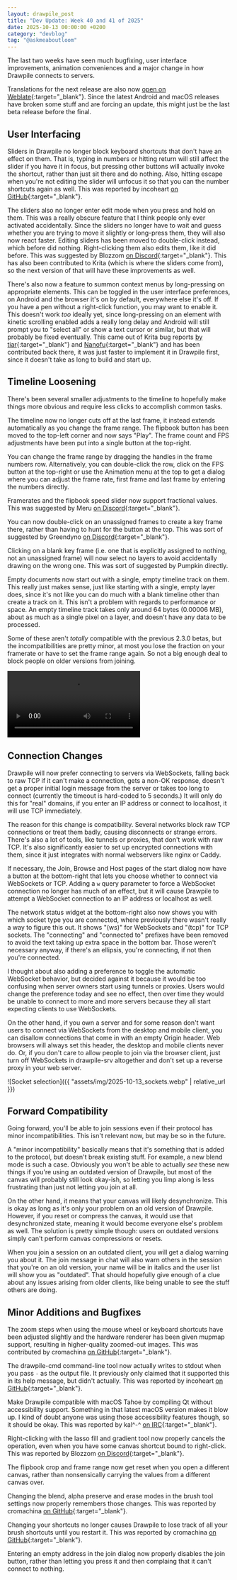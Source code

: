 ```yaml
---
layout: drawpile_post
title: "Dev Update: Week 40 and 41 of 2025"
date: 2025-10-13 00:00:00 +0200
category: "devblog"
tag: "@askmeaboutloom"
---
```


The last two weeks have seen much bugfixing, user interface improvements, animation conveniences and a major change in how Drawpile connects to servers.

Translations for the next release are also now [open on Weblate](https://hosted.weblate.org/engage/drawpile/){:target="_blank"}. Since the latest Android and macOS releases have broken some stuff and are forcing an update, this might just be the last beta release before the final.

## User Interfacing

Sliders in Drawpile no longer block keyboard shortcuts that don't have an effect on them. That is, typing in numbers or hitting return will still affect the slider if you have it in focus, but pressing other buttons will actually invoke the shortcut, rather than just sit there and do nothing. Also, hitting escape when you're not editing the slider will unfocus it so that you can the number shortcuts again as well. This was reported by incoheart [on GitHub](https://github.com/drawpile/Drawpile/issues/1390){:target="_blank"}.

The sliders also no longer enter edit mode when you press and hold on them. This was a really obscure feature that I think people only ever activated accidentally. Since the sliders no longer have to wait and guess whether you are trying to move it slightly or long-press them, they will also now react faster. Editing sliders has been moved to double-click instead, which before did nothing. Right-clicking them also edits them, like it did before. This was suggested by Blozzom [on Discord](https://drawpile.net/discord/){:target="_blank"}. This has also been contributed to Krita (which is where the sliders come from), so the next version of that will have these improvements as well.

There's also now a feature to summon context menus by long-pressing on appropriate elements. This can be toggled in the user interface preferences, on Android and the browser it's on by default, everywhere else it's off. If you have a pen without a right-click function, you may want to enable it. This doesn't work *too* ideally yet, since long-pressing on an element with kinetic scrolling enabled adds a really long delay and Android will still prompt you to "select all" or show a text cursor or similar, but that will probably be fixed eventually. This came out of Krita bug reports [by tiar](https://bugs.kde.org/show_bug.cgi?id=506042){:target="_blank"} and [Nanofu](https://bugs.kde.org/show_bug.cgi?id=510229){:target="_blank"} and has been contributed back there, it was just faster to implement it in Drawpile first, since it doesn't take as long to build and start up.

## Timeline Loosening

There's been several smaller adjustments to the timeline to hopefully make things more obvious and require less clicks to accomplish common tasks.

The timeline now no longer cuts off at the last frame, it instead extends automatically as you change the frame range. The flipbook button has been moved to the top-left corner and now says "Play". The frame count and FPS adjustments have been put into a single button at the top-right.

You can change the frame range by dragging the handles in the frame numbers row. Alternatively, you can double-click the row, click on the FPS button at the top-right or use the Animation menu at the top to get a dialog where you can adjust the frame rate, first frame and last frame by entering the numbers directly.

Framerates and the flipbook speed slider now support fractional values. This was suggested by Meru [on Discord](https://drawpile.net/discord/){:target="_blank"}.

You can now double-click on an unassigned frames to create a key frame there, rather than having to hunt for the button at the top. This was sort of suggested by Greendyno [on Discord](https://drawpile.net/discord/){:target="_blank"}.

Clicking on a blank key frame (i.e. one that is explicitly assigned to nothing, not an unassigned frame) will now select no layers to avoid accidentally drawing on the wrong one. This was sort of suggested by Pumpkin directly.

Empty documents now start out with a single, empty timeline track on them. This really just makes sense, just like starting with a single, empty layer does, since it's not like you can do much with a blank timeline other than create a track on it. This isn't a problem with regards to performance or space. An empty timeline track takes only around 64 bytes (0.00006 MB), about as much as a single pixel on a layer, and doesn't have any data to be processed.

Some of these aren't *totally* compatible with the previous 2.3.0 betas, but the incompatibilities are pretty minor, at most you lose the fraction on your framerate or have to set the frame range again. So not a big enough deal to block people on older versions from joining.

<video controls>
  <source src="{{ "/assets/vid/2025-10-13_timeline.mp4" | relative_url }}" type="video/mp4"/>
</video>

## Connection Changes

Drawpile will now prefer connecting to servers via WebSockets, falling back to raw TCP if it can't make a connection, gets a non-OK response, doesn't get a proper initial login message from the server or takes too long to connect (currently the timeout is hard-coded to 5 seconds.) It will only do this for "real" domains, if you enter an IP address or connect to localhost, it will use TCP immediately.

The reason for this change is compatibility. Several networks block raw TCP connections or treat them badly, causing disconnects or strange errors. There's also a lot of tools, like tunnels or proxies, that don't work with raw TCP. It's also significantly easier to set up encrypted connections with them, since it just integrates with normal webservers like nginx or Caddy.

If necessary, the Join, Browse and Host pages of the start dialog now have a button at the bottom-right that lets you choose whether to connect via WebSockets or TCP. Adding a `w` query parameter to force a WebSocket connection no longer has much of an effect, but it will cause Drawpile to attempt a WebSocket connection to an IP address or localhost as well.

The network status widget at the bottom-right also now shows you with which socket type you are connected, where previously there wasn't really a way to figure this out. It shows "(ws)" for WebSockets and "(tcp)" for TCP sockets. The "connecting" and "connected to" prefixes have been removed to avoid the text taking up extra space in the bottom bar. Those weren't necessary anyway, if there's an ellipsis, you're connecting, if not then you're connected.

I thought about also adding a preference to toggle the automatic WebSocket behavior, but decided against it because it would be too confusing when server owners start using tunnels or proxies. Users would change the preference today and see no effect, then over time they would be unable to connect to more and more servers because they all start expecting clients to use WebSockets.

On the other hand, if you own a server and for some reason don't want users to connect via WebSockets from the desktop and mobile client, you can disallow connections that come in with an empty Origin header. Web browsers will always set this header, the desktop and mobile clients never do. Or, if you don't care to allow people to join via the browser client, just turn off WebSockets in drawpile-srv altogether and don't set up a reverse proxy in your web server.

![Socket selection]({{ "assets/img/2025-10-13_sockets.webp" | relative_url }})

## Forward Compatibility

Going forward, you'll be able to join sessions even if their protocol has minor incompatibilities. This isn't relevant now, but may be so in the future.

A "minor incompatibility" basically means that it's something that is added to the protocol, but doesn't break existing stuff. For example, a new blend mode is such a case. Obviously you won't be able to actually *see* these new things if you're using an outdated version of Drawpile, but most of the canvas will probably still look okay-ish, so letting you limp along is less frustrating than just not letting you join at all.

On the other hand, it means that your canvas will likely desynchronize. This is okay as long as it's only your problem on an old version of Drawpile. However, if you reset or compress the canvas, it would use that desynchronized state, meaning it would become everyone else's problem as well. The solution is pretty simple though: users on outdated versions simply can't perform canvas compressions or resets.

When you join a session on an outdated client, you will get a dialog warning you about it. The join message in chat will also warn others in the session that you're on an old version, your name will be in italics and the user list will show you as "outdated". That should hopefully give enough of a clue about any issues arising from older clients, like being unable to see the stuff others are doing.

## Minor Additions and Bugfixes

The zoom steps when using the mouse wheel or keyboard shortcuts have been adjusted slightly and the hardware renderer has been given mupmap support, resulting in higher-quality zoomed-out images. This was contributed by cromachina [on GitHub](https://github.com/drawpile/Drawpile/pull/1527){:target="_blank"}.

The drawpile-cmd command-line tool now actually writes to stdout when you pass `-` as the output file. It previously only claimed that it supported this in its help message, but didn't actually. This was reported by incoheart [on GitHub](https://github.com/drawpile/Drawpile/issues/1526){:target="_blank"}.

Make Drawpile compatible with macOS Tahoe by compiling Qt without accessibility support. Something in that latest macOS version makes it blow up. I kind of doubt anyone was using those accessibility features though, so it should be okay. This was reported by kal^-^ [on IRC](https://drawpile.net/irc/){:target="_blank"}.

Right-clicking with the lasso fill and gradient tool now properly cancels the operation, even when you have some canvas shortcut bound to right-click. This was reported by Blozzom [on Discord](https://drawpile.net/discord/){:target="_blank"}.

The flipbook crop and frame range now get reset when you open a different canvas, rather than nonsensically carrying the values from a different canvas over.

Changing the blend, alpha preserve and erase modes in the brush tool settings now properly remembers those changes. This was reported by cromachina [on GitHub](https://github.com/drawpile/Drawpile/issues/1530){:target="_blank"}.

Changing your shortcuts no longer causes Drawpile to lose track of all your brush shortcuts until you restart it. This was reported by cromachina [on GitHub](https://github.com/drawpile/Drawpile/issues/1532){:target="_blank"}.

Entering an empty address in the join dialog now properly disables the join button, rather than letting you press it and then complaing that it can't connect to nothing.
